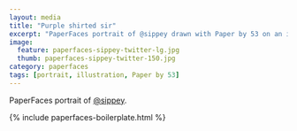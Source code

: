 ```yaml
---
layout: media
title: "Purple shirted sir"
excerpt: "PaperFaces portrait of @sippey drawn with Paper by 53 on an iPad."
image: 
  feature: paperfaces-sippey-twitter-lg.jpg
  thumb: paperfaces-sippey-twitter-150.jpg
category: paperfaces
tags: [portrait, illustration, Paper by 53]
---
```


PaperFaces portrait of [@sippey](http://twitter.com/sippey).

{% include paperfaces-boilerplate.html %}